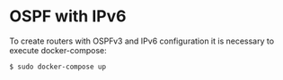 # OSPF with IPv6
To create routers with OSPFv3 and IPv6 configuration it is necessary to execute docker-compose:

```
$ sudo docker-compose up
```

